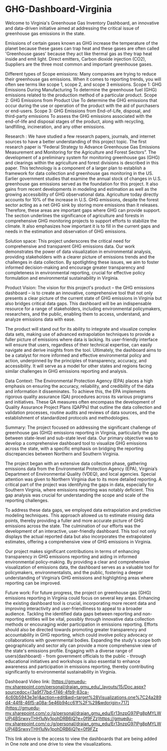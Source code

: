 # GHG-Dashboard-Virginia
Welcome to Virginia's Greenhouse Gas Inventory Dashboard, an innovative and data-driven initiative aimed at addressing the critical issue of greenhouse gas emissions in the state.

Emissions of certain gases known as GHG increase the temperature of the planet because these gases can trap heat and these gases are often called 'Greenhouse gases' because they act like thermal gas as they trap heat inside and emit light. Direct emitters, Carbon dioxide injection (CO2), Suppliers are the three most common and important greenhouse gases. 

Different types of Scope emissions:
Many companies are trying to reduce their greenhouse gas emissions. When it comes to reporting trends, you will often see terms like scope 1, scope 2, and scope 3 emissions.
Scope 1: GHG Emissions During Manufacturing
To determine the greenhouse fuel (GHG) emissions related to the production method of a particular product.
Scope 2: GHG Emissions from Product Use
To determine the GHG emissions that occur during the use or operation of the product with the aid of purchasers or end-users.
Scope 3: GHG Emissions from End-of-Life, disposal, and third-party emissions
To assess the GHG emissions associated with the end-of-life and disposal stages of the product, along with recycling, landfilling, incineration, and any other emissions.


Research :
We have studied a few research papers, journals, and internet sources to have a better understanding of this project topic. The first research paper is “Federal Strategy to Advance Greenhouse Gas Emissions Measurement and Monitoring for the Agriculture and Forest Sectors”. The development of a preliminary system for monitoring greenhouse gas (GHG) and clearings within the agriculture and forest divisions is described in this paper. This technology is a component of a larger plan to establish a framework for data collection and greenhouse gas monitoring in the US. Earlier government studies that examine the annual stock of changes in U.S. greenhouse gas emissions served as the foundation for this project. It also gains from recent developments in modeling and estimation as well as the growing accessibility of GHG observational data. Agriculture today directly accounts for 10% of the increase in U.S. GHG emissions, despite the forest sector acting as a net GHG sink by storing more emissions than it releases. Therefore, these areas are important gaps where GHG can provide support. The section underlines the significance of agriculture and forests in comprehensive GHG monitoring projects to support efforts to stabilize the climate. It also emphasizes how important it is to fill in the current gaps and needs in the estimation and observation of GHG emissions.

Solution space: This project underscores the critical need for comprehensive and transparent GHG emissions data. Our work demonstrates the power of data visualization in environmental analysis, providing stakeholders with a clearer picture of emissions trends and the challenges in data collection. By spotlighting these issues, we aim to foster informed decision-making and encourage greater transparency and completeness in environmental reporting, crucial for effective policy formulation and environmental sustainability in Virginia.


Product Vision: The vision for this project's product – the GHG emissions dashboard – is to create an innovative, comprehensive tool that not only presents a clear picture of the current state of GHG emissions in Virginia but also bridges critical data gaps. This dashboard will be an indispensable resource for a range of stakeholders, including environmental policymakers, researchers, and the public, enabling them to access, understand, and analyze emissions data with ease.

The product will stand out for its ability to integrate and visualize complex data sets, making use of advanced extrapolation techniques to provide a fuller picture of emissions where data is lacking. Its user-friendly interface will ensure that users, regardless of their technical expertise, can easily navigate and derive insights from the tool. Ultimately, the dashboard aims to be a catalyst for more informed and effective environmental policy and action, underpinned by the principles of transparency, accuracy, and accessibility. It will serve as a model for other states and regions facing similar challenges in GHG emissions reporting and analysis.

Data Context: 
The Environmental Protection Agency (EPA) places a high emphasis on ensuring the accuracy, reliability, and credibility of the data and information it disseminates. To achieve this, the EPA implements rigorous quality assurance (QA) procedures across its various programs and initiatives. These QA measures often encompass the development of Quality Assurance Project Plans (QAPPs) that outline the data collection and validation processes, routine audits and reviews of data sources, and the establishment of standardized protocols and methodologies.

Summary: 
The project focused on addressing the significant challenge of greenhouse gas (GHG) emissions reporting in Virginia, particularly the gap between state-level and sub-state level data. Our primary objective was to develop a comprehensive dashboard tool to visualize GHG emissions across the state, with a specific emphasis on bridging the reporting discrepancies between Northern and Southern Virginia.

The project began with an extensive data collection phase, gathering emissions data from the Environmental Protection Agency (EPA), Virginia’s Department of Environmental Quality (VDEQ), and local agencies. Special attention was given to Northern Virginia due to its more detailed reporting. A critical part of the project was identifying the gaps in data, especially for Southern Virginia, where emissions reporting was notably deficient. This gap analysis was crucial for understanding the scope and scale of the reporting challenges.

To address these data gaps, we employed data extrapolation and predictive modeling techniques. This approach allowed us to estimate missing data points, thereby providing a fuller and more accurate picture of GHG emissions across the state. The culmination of our efforts was the development of an interactive, user-friendly dashboard. This tool not only displays the actual reported data but also incorporates the extrapolated estimates, offering a comprehensive view of GHG emissions in Virginia.

Our project makes significant contributions in terms of enhancing transparency in GHG emissions reporting and aiding in informed environmental policy-making. By providing a clear and comprehensive visualization of emissions data, the dashboard serves as a valuable tool for policymakers, environmentalists, and the public, fostering a deeper understanding of Virginia’s GHG emissions and highlighting areas where reporting can be improved.



Future work:
For future progress, the project on greenhouse gas (GHG) emissions reporting in Virginia could focus on several key areas. Enhancing the existing dashboard tool is crucial, incorporating more recent data and improving interactivity and user-friendliness to appeal to a broader audience. Tackling the identified data gaps between reporting and non-reporting entities will be vital, possibly through innovative data collection methods or encouraging wider participation in emissions reporting. Efforts should also be directed towards promoting greater transparency and accountability in GHG reporting, which could involve policy advocacy or collaborations with governmental bodies. Expanding the study's scope both geographically and sector ally can provide a more comprehensive view of the state's emissions profile. Engaging with a diverse range of users(dashboard) - from government officials to the public - through educational initiatives and workshops is also essential to enhance awareness and participation in emissions reporting, thereby contributing significantly to environmental sustainability in Virginia.






Dashboard Video link: [https://gmuedu-my.sharepoint.com/personal/drajan_gmu_edu/_layouts/15/Doc.aspx?sourcedoc={3a9f77bd-f746-4fb9-83ca-4c60b5943e3e}&action=edit&wd=target%28Visualizations.one%7C24a289d4-44f8-46f5-a08a-5e46b94cc61f%2F%29&wdorigin=717](https://gmuedu-my.sharepoint.com/:o:/g/personal/drajan_gmu_edu/Er13nzpG97lPg8pMYLWUPj4BSrwxyTHH1uNy1pohDRB6iQ?e=0f9FZz)https://gmuedu-my.sharepoint.com/:o:/g/personal/drajan_gmu_edu/Er13nzpG97lPg8pMYLWUPj4BSrwxyTHH1uNy1pohDRB6iQ?e=0f9FZz

This link above is the access to view the dashboards that are being added in One note and one drive to view the visualizations.


